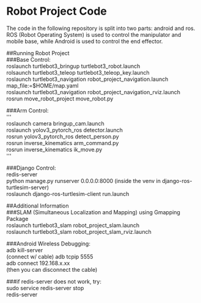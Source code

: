 # Robot Project Code    

The code in the following repository is split into two parts: android and ros.     
ROS (Robot Operating System) is used to control the manipulator and mobile base, while Android is used to control the end effector.     

##Running Robot Project    
###Base Control:    
roslaunch turtlebot3_bringup turtlebot3_robot.launch    
rolsaunch turtlebot3_teleop turtlebot3_teleop_key.launch    
roslaunch turtlebot3_navigation robot_project_navigation.launch map_file:=$HOME/map.yaml    
roslaunch turtlebot3_navigation robot_project_navigation_rviz.launch     
rosrun move_robot_project move_robot.py    
    
###Arm Control:    
'''    
roslaunch camera bringup_cam.launch    
roslaunch yolov3_pytorch_ros detector.launch    
rosrun yolov3_pytorch_ros detect_person.py    
rosrun inverse_kinematics arm_command.py     
rosrun inverse_kinematics ik_move.py    
'''    

###Django Control:     
redis-server    
python manage.py runserver 0.0.0.0:8000 (inside the venv in django-ros-turtlesim-server)    
roslaunch django-ros-turtlesim-client run.launch    
    
##Additional Information    
###SLAM (Simultaneous Localization and Mapping) using Gmapping Package    
roslaunch turtlebot3_slam robot_project_slam.launch    
roslaunch turtlebot3_slam robot_project_slam_rviz.launch    
    
###Android Wireless Debugging:    
adb kill-server    
(connect w/ cable) adb tcpip 5555    
adb connect 192.168.x.xx    
(then you can disconnect the cable)    
    
###if redis-server does not work, try:    
sudo service redis-server stop    
redis-server    
